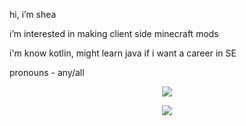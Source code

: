 hi, i’m shea

i’m interested in making client side minecraft mods

i'm know kotlin, might learn java if i want a career in SE

pronouns - any/all

<p align="center" >
    <img src="https://github-readme-stats.vercel.app/api?username=sheataru&theme=great-gatsby&show_icons=true&hide_border=false&count_private=false"/>
</p>
<p align="center" >
    <img src="https://github-readme-stats.vercel.app/api/top-langs/?username=sheataru&theme=great-gatsby&show_icons=true&hide_border=false&layout=compact"/>
</p>
